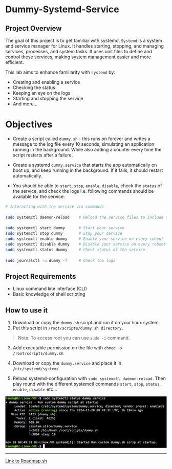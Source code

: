 # Dummy-Systemd-Service

## Project Overview

The goal of this project is to get familiar with systemd.
`Systemd` is a system and service manager for Linux. It handles starting, stopping, and managing services, processes, and system tasks. It uses unit files to define and control these services, making system management easier and more efficient.

This lab aims to enhance familiarity with `systemd` by: 
- Creating and enabling a service
- Checking the status
- Keeping an eye on the logs
- Starting and stopping the service
- And more...

# Objectives

- Create a script called `dummy.sh` - this runs on forever and writes a message to the log file every 10 seconds, simulating an application running in the background. While also adding a counter every time the script restarts after a failure.

- Create a systemd `dummy.service` that starts the app automatically on boot up, and keep running in the background. If it fails, it should restart automatically.

- You should be able to `start`, `stop`, `enable`, `disable`, check the `status` of the service, and check the logs i.e. following commands should be available for the service:

```bash
# Interacting with the service via commands

sudo systemctl daemon-reload    # Reload the service files to include the new service.

sudo systemctl start dummy      # Start your service
sudo systemctl stop dummy       # Stop your service
sudo systemctl enable dummy     # Enable your service on every reboot
sudo systemctl disable dummy    # Disable your service on every reboot
sudo systemctl status dummy     # Check status of the service

sudo journalctl -u dummy -f     # Check the logs
```

## Project Requirements
- Linux command line interface (CLI)
- Basic knowledge of shell scripting


## How to use it
1. Download or copy the `dummy.sh` script and run it on your linux system.
2. Put this script in `/root/scripts/dummy.sh directory.`
>Note: To access root you can use `sudo -i` command.

3. Add executable permission on the file with 
`chmod +x /root/scripts/dummy.sh
`

4. Download or copy the `dummy.service` and place it in `/etc/systemd/system/`
5. Reload systemd-configuration with `sudo systemctl daemon-reload`. Then play round with the different systemctl commands `start`, `stop`, `status`, `enable`, `disable` etc...

![model](https://github.com/madebydawid/Dummy-Systemd-Service/blob/main/image/sudo-systemctl-status-dummy.jpg?raw=true)



---
[Link to Roadmap.sh](https://roadmap.sh/projects/dummy-systemd-service)